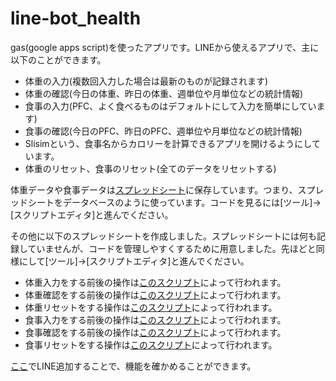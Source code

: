 # line-bot_health

gas(google apps script)を使ったアプリです。LINEから使えるアプリで、主に以下のことができます。
- 体重の入力(複数回入力した場合は最新のものが記録されます)
- 体重の確認(今日の体重、昨日の体重、週単位や月単位などの統計情報)
- 食事の入力(PFC、よく食べるものはデフォルトにして入力を簡単にしています)
- 食事の確認(今日のPFC、昨日のPFC、週単位や月単位などの統計情報)
- Slisimという、食事名からカロリーを計算できるアプリを開けるようにしています。
- 体重のリセット、食事のリセット(全てのデータをリセットする)

体重データや食事データは[スプレッドシート](https://docs.google.com/spreadsheets/d/1HIIa2pAwfRJ6N3ImC2MEfVSNWZL6hiPCo8QCCbvgPU0/edit?usp=sharing)に保存しています。つまり、スプレッドシートをデータベースのように使っています。コードを見るには[ツール]->[スクリプトエディタ]と進んでください。


その他に以下のスプレッドシートを作成しました。スプレッドシートには何も記録していませんが、コードを管理しやすくするために用意しました。先ほどと同様にして[ツール]->[スクリプトエディタ]と進んでください。
- 体重入力をする前後の操作は[このスクリプト](https://docs.google.com/spreadsheets/d/1FcUqcl-xWIi5fkYVbcc_wIZsuCjJUaQxvBDHhlyj7iI/edit?usp=sharing)によって行われます。
- 体重確認をする前後の操作は[このスクリプト](https://docs.google.com/spreadsheets/d/1cfLsRrtQYFRRhsWDRvmn4gzEIOuM02I74iAzKfNIw5c/edit?usp=sharing)によって行われます。
- 体重リセットをする操作は[このスクリプト](https://docs.google.com/spreadsheets/d/1i9rIeT7oMS_QQsnSL3UbCcCfa7YdDYGjMGXWSVwlCo0/edit?usp=sharing)によって行われます。
- 食事入力をする前後の操作は[このスクリプト](https://docs.google.com/spreadsheets/d/1FcUqcl-xWIi5fkYVbcc_wIZsuCjJUaQxvBDHhlyj7iI/edit?usp=sharing)によって行われます。
- 食事確認をする前後の操作は[このスクリプト](https://docs.google.com/spreadsheets/d/1i77mTMTzCfChaibQW0gWUAxluntmqKDVBqYJb4fYgCg/edit?usp=sharing)によって行われます。
- 食事リセットをする操作は[このスクリプト](https://docs.google.com/spreadsheets/d/1HIIa2pAwfRJ6N3ImC2MEfVSNWZL6hiPCo8QCCbvgPU0/edit?usp=sharing)によって行われます。



[ここ](https://lin.ee/cJ3o53K)でLINE追加することで、機能を確かめることができます。
